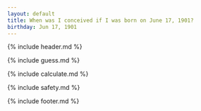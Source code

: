 ```yaml
---
layout: default
title: When was I conceived if I was born on June 17, 1901?
birthday: Jun 17, 1901
---
```


{% include header.md %}

{% include guess.md %}

{% include calculate.md %}

{% include safety.md %}

{% include footer.md %}



